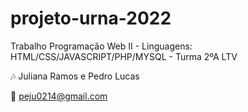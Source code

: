 # projeto-urna-2022
Trabalho Programação Web II - Linguagens: HTML/CSS/JAVASCRIPT/PHP/MYSQL - Turma 2ºA LTV 

🎶 Juliana Ramos e Pedro Lucas 

:e-mail: peju0214@gmail.com

